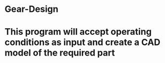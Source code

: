 # Gear-Design
# This program will accept operating conditions as input and create a CAD model of the required part
